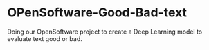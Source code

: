 # OPenSoftware-Good-Bad-text
Doing our OpenSoftware project to create a Deep Learning model to evaluate text good or bad.
